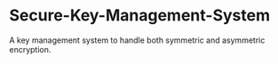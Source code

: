 # Secure-Key-Management-System
A key management system to handle both symmetric and asymmetric encryption.
